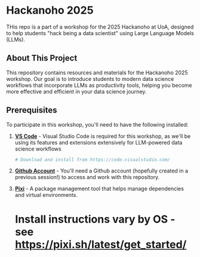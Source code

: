 # Hackanoho 2025

THis repo is a part of a workshop for the 2025 Hackanoho at UoA, designed to help students "hack being a data scientist" using Large Language Models (LLMs).

## About This Project

This repository contains resources and materials for the Hackanoho 2025 workshop. Our goal is to introduce students to modern data science workflows that incorporate LLMs as productivity tools, helping you become more effective and efficient in your data science journey.

## Prerequisites

To participate in this workshop, you'll need to have the following installed:

1. **[VS Code](https://code.visualstudio.com/)** - Visual Studio Code is required for this workshop, as we'll be using its features and extensions extensively for LLM-powered data science workflows
   ```bash
   # Download and install from https://code.visualstudio.com/

2. **[Github Account](https://github.com)** - You'll need a Github account (hopefully created in a previous session!) to access and work with this repository.

3. **[Pixi](https://pixi.sh/)** - A package management tool that helps manage dependencies and virtual environments.
    # Install instructions vary by OS - see https://pixi.sh/latest/get_started/